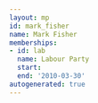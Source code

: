 ```yaml
---
layout: mp
id: mark_fisher
name: Mark Fisher
memberships:
- id: lab
  name: Labour Party
  start: 
  end: '2010-03-30'
autogenerated: true
---
```

